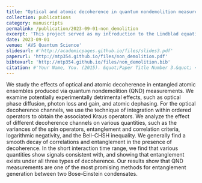 ```yaml
---
title: "Optical and atomic decoherence in quantum nondemolition measurement induced atomic ensemble entanglement"
collection: publications
category: manuscripts
permalink: /publication/2023-09-01-non_demolition
excerpt: 'This project served as my introduction to the Lindblad equation and decoherence more generally, which are often under addressed in a standard undergraduate physics curriculum. I learned a lot and it was a great project for sharpening my Mathematica skills. I am very grateful to my co-authors and my then advisor for this opportunity.'
date: 2023-09-01
venue: 'AVS Quantum Science'
slidesurl: #'http://academicpages.github.io/files/slides3.pdf'
paperurl: 'http://mtp354.github.io/files/non_demolition.pdf'
bibtexurl: 'http://mtp354.github.io/files/non_demolition.bib'
citation: #'Your Name, You. (2015). &quot;Paper Title Number 3.&quot; <i>Journal 1</i>. 1(3).'
---
```

We study the effects of optical and atomic decoherence in entangled atomic ensembles produced via quantum nondemolition (QND) measurements. We examine potentially experimentally detrimental effects, such as optical phase diffusion, photon loss and gain, and atomic dephasing. For the optical decoherence channels, we use the technique of integration within ordered operators to obtain the associated Kraus operators. We analyze the effect of different decoherence channels on various quantities, such as the variances of the spin operators, entanglement and correlation criteria, logarithmic negativity, and the Bell–CHSH inequality. We generally find a smooth decay of correlations and entanglement in the presence of decoherence. In the short interaction time range, we find that various quantities show signals consistent with, and showing that entanglement exists under all three types of decoherence. Our results show that QND measurements are one of the most promising methods for entanglement generation between two Bose–Einstein condensates.